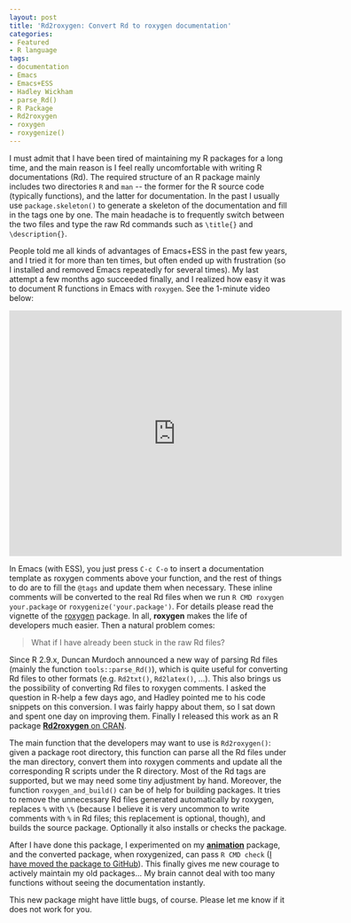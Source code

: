 ```yaml
---
layout: post
title: 'Rd2roxygen: Convert Rd to roxygen documentation'
categories:
- Featured
- R language
tags:
- documentation
- Emacs
- Emacs+ESS
- Hadley Wickham
- parse_Rd()
- R Package
- Rd2roxygen
- roxygen
- roxygenize()
---
```


I must admit that I have been tired of maintaining my R packages for a long time, and the main reason is I feel really uncomfortable with writing R documentations (Rd). The required structure of an R package mainly includes two directories `R` and `man` -- the former for the R source code (typically functions), and the latter for documentation. In the past I usually use `package.skeleton()` to generate a skeleton of the documentation and fill in the tags one by one. The main headache is to frequently switch between the two files and type the raw Rd commands such as `\title{}` and `\description{}`.

People told me all kinds of advantages of Emacs+ESS in the past few years, and I tried it for more than ten times, but often ended up with frustration (so I installed and removed Emacs repeatedly for several times). My last attempt a few months ago succeeded finally, and I realized how easy it was to document R functions in Emacs with `roxygen`. See the 1-minute video below:

<iframe src="http://player.vimeo.com/video/16619180?badge=0" width="600" height="443" frameborder="0" webkitAllowFullScreen mozallowfullscreen allowFullScreen></iframe>

In Emacs (with ESS), you just press `C-c C-o` to insert a documentation template as roxygen comments above your function, and the rest of things to do are to fill the `@tags` and update them when necessary. These inline comments will be converted to the real Rd files when we run `R CMD roxygen your.package` or `roxygenize('your.package')`. For details please read the vignette of the [roxygen](http://cran.r-project.org/package=roxygen) package. In all, **roxygen** makes the life of developers much easier. Then a natural problem comes:

> What if I have already been stuck in the raw Rd files?

Since R 2.9.x, Duncan Murdoch announced a new way of parsing Rd files (mainly the function `tools::parse_Rd()`), which is quite useful for converting Rd files to other formats (e.g. `Rd2txt()`, `Rd2latex()`, ...). This also brings us the possibility of converting Rd files to roxygen comments. I asked the question in R-help a few days ago, and Hadley pointed me to his code snippets on this conversion. I was fairly happy about them, so I sat down and spent one day on improving them. Finally I released this work as an R package [**Rd2roxygen** on CRAN](http://cran.r-project.org/packages=Rd2roxygen).

The main function that the developers may want to use is `Rd2roxygen()`: given a package root directory, this function can parse all the Rd files under the man directory, convert them into roxygen comments and update all the corresponding R scripts under the R directory. Most of the Rd tags are supported, but we may need some tiny adjustment by hand. Moreover, the function `roxygen_and_build()` can be of help for building packages. It tries to remove the unnecessary Rd files generated automatically by roxygen, replaces `%` with `\%` (because I believe it is very uncommon to write comments with `%` in Rd files; this replacement is optional, though), and builds the source package. Optionally it also installs or checks the package.

After I have done this package, I experimented on my [**animation**](http://cran.r-project.org/packages=animation) package, and the converted package, when roxygenized, can pass `R CMD check` ([I have moved the package to GitHub](https://github.com/yihui/animation)). This finally gives me new courage to actively maintain my old packages... My brain cannot deal with too many functions without seeing the documentation instantly.

This new package might have little bugs, of course. Please let me know if it does not work for you.
